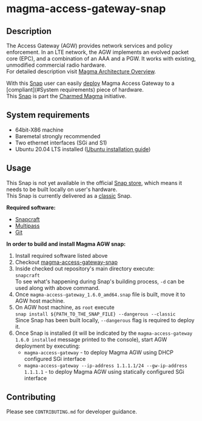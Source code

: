 # magma-access-gateway-snap

## Description

The Access Gateway (AGW) provides network services and policy enforcement. In an LTE network,
the AGW implements an evolved packet core (EPC), and a combination of an AAA and a PGW. It works
with existing, unmodified commercial radio hardware.<br>
For detailed description visit
[Magma Architecture Overview](https://docs.magmacore.org/docs/next/lte/architecture_overview).

With this [Snap](https://snapcraft.io/) user can easily [deploy](#Usage) Magma Access Gateway to a
[compliant](#System requirements) piece of hardware.<br>
This [Snap](https://snapcraft.io/) is part the
[Charmed Magma](https://github.com/canonical/charmed-magma) initiative.

## System requirements

- 64bit-X86 machine
- Baremetal strongly recommended
- Two ethernet interfaces (SGi and S1)
- Ubuntu 20.04 LTS installed
  ([Ubuntu installation guide](https://help.ubuntu.com/lts/installation-guide/amd64/index.html))

## Usage

This Snap is not yet available in the official [Snap store](https://snapcraft.io/store), which
means it needs to be built locally on user's hardware.<br>
This Snap is currently delivered as a [classic](https://snapcraft.io/docs/snap-confinement) Snap.

**Required software:**

- [Snapcraft](https://snapcraft.io/docs/snapcraft-overview)
- [Multipass](https://multipass.run/)
- [Git](https://git-scm.com/book/en/v2/Getting-Started-Installing-Git)

**In order to build and install Magma AGW snap:**

1. Install required software listed above
2. Checkout [magma-access-gateway-snap](https://github.com/canonical/magma-access-gateway-snap)
3. Inside checked out repository's main directory execute:<br>
   `snapcraft`<br>
   To see what's happening during Snap's building process, `-d` can be used along with above command.
4. Once `magma-access-gateway_1.6.0_amd64.snap` file is built, move it to AGW host machine.
5. On AGW host machine, as `root` execute<br>
   `snap install ${PATH_TO_THE_SNAP_FILE} --dangerous --classic`<br>
   Since Snap has been built locally, `--dangerous` flag is required to deploy it.
6. Once Snap is installed (it will be indicated by the `magma-access-gateway 1.6.0 installed`
   message printed to the console), start AGW deployment by executing:<br>
   - `magma-access-gateway` - to deploy Magma AGW using DHCP configured SGi interface
   - `magma-access-gateway --ip-address 1.1.1.1/24 --gw-ip-address 1.1.1.1` - to deploy Magma AGW
     using statically configured SGi interface

## Contributing

Please see `CONTRIBUTING.md` for developer guidance.
